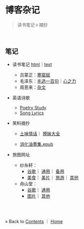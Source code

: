 # 博客杂记

> 读书笔记＋摘抄

<br/><a id="toc" name="toc"></a>
## 笔记

  * 读书笔记 [html](mynotes.html)｜[text](mynotes.txt)

    - 吕蒙正：[寒窑赋](hanyaofu.md)
    - 毛泽东：[毛选一百句](mao-xuan.md)｜[心之力](mao-xin.html)
    - 周恩来：[杂文](zhou.html)

  * 英语诗歌

    - [Poetry Study](poetry-study.md)
    - [Song Lyrics](song-lyrics.md)

  * 笑料摘抄

    - [土味情话](mylines.html#qinghua)｜
      [撩妹大全](mylines.html#liaomei)

    - [消化油墨集.epub](../books/消化油墨集.epub)

  * 旅图网址

    - 纱糸轩：
      * [谷歌](https://divertidalz.blogspot.com/)｜
        [通用](https://divertidalz.wordpress.com/)｜
        [备用](https://divertida.wordpress.com/)
      * [美食](https://www.instagram.com/president.zhou)｜
        [美片](https://www.instagram.com/zhoulinusa)｜
        [旅游](https://www.instagram.com/divertidalz)｜
        [其他](https://www.instagram.com/dr.zhoulin)
    - 舟山堂：
      * [谷歌](https://boathill.wordpress.com/)｜
        [通用](https://boathill.blogspot.com/)
      * [图片](https://www.instagram.com/jasonzhuyx)｜
        [其他](http://facebook.com/boathill)


<p><br/><br/></p>

&raquo; Back to <a href="#toc">Contents</a> ｜ [Home](../README.md)
